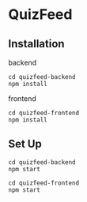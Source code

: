 # QuizFeed

## Installation

backend
```
cd quizfeed-backend
npm install
```

frontend
```
cd quizfeed-frontend
npm install
```

## Set Up

```
cd quizfeed-backend
npm start
```

```
cd quizfeed-frontend
npm start
```